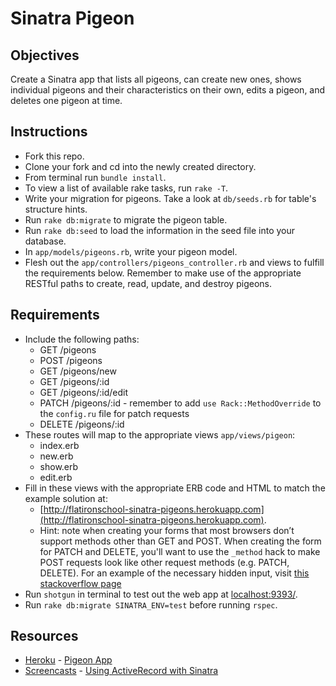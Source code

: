 # Sinatra Pigeon

## Objectives

Create a Sinatra app that lists all pigeons, can create new ones, shows individual pigeons and their characteristics on their own, edits a pigeon, and deletes one pigeon at time.

## Instructions

* Fork this repo.
* Clone your fork and cd into the newly created directory.
* From terminal run `bundle install`.
* To view a list of available rake tasks, run `rake -T`.
* Write your migration for pigeons. Take a look at `db/seeds.rb` for table's structure hints.
* Run `rake db:migrate` to migrate the pigeon table.
* Run `rake db:seed` to load the information in the seed file into your database.
* In `app/models/pigeons.rb`, write your pigeon model.
* Flesh out the `app/controllers/pigeons_controller.rb` and views to fulfill the requirements below. Remember to make use of the appropriate RESTful paths to create, read, update, and destroy pigeons.

## Requirements
* Include the following paths:
  * GET /pigeons
  * POST /pigeons
  * GET /pigeons/new
  * GET /pigeons/:id
  * GET /pigeons/:id/edit
  * PATCH /pigeons/:id - remember to add `use Rack::MethodOverride` to the `config.ru` file for patch requests
  * DELETE /pigeons/:id
* These routes will map to the appropriate views  `app/views/pigeon`:
  * index.erb
  * new.erb
  * show.erb
  * edit.erb
* Fill in these views with the appropriate ERB code and HTML to match the example solution at:
  * [http://flatironschool-sinatra-pigeons.herokuapp.com](http://flatironschool-sinatra-pigeons.herokuapp.com).
  * Hint: note when creating your forms that most browsers don’t support methods other than GET and POST. When creating the form for PATCH and DELETE, you'll want to use the `_method` hack to make POST requests look like other request methods (e.g. PATCH, DELETE). For an example of the necessary hidden input, visit [this stackoverflow page](http://stackoverflow.com/questions/7005629/how-to-create-a-delete-form-with-restful-routes-in-rails)
* Run `shotgun` in terminal to test out the web app at [localhost:9393/](http://localhost:9393/).
* Run `rake db:migrate SINATRA_ENV=test` before running `rspec`.

## Resources
* [Heroku](http://www.heroku.com/) - [Pigeon App](http://flatironschool-sinatra-pigeons.herokuapp.com)
* [Screencasts](http://screencasts.org/) - [Using ActiveRecord with Sinatra](http://screencasts.org/episodes/activerecord-with-sinatra)
